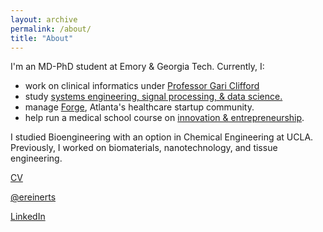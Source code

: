 ```yaml
---
layout: archive
permalink: /about/
title: "About"
---
```


I'm an MD-PhD student at Emory & Georgia Tech. Currently, I:

+ work on clinical informatics under [Professor Gari Clifford](http://gdclifford.info/gari)
+ study [systems engineering, signal processing, & data science.](http://www.bme.gatech.edu/research/system.shtml)
+ manage [Forge](http://forgeatl.com), Atlanta's healthcare startup community.
+ help run a medical school course on [innovation & entrepreneurship](https://docs.google.com/document/d/1ir09RVo8xeuBltDeATvJWjpzTf8EDUDHjj5QUPDtKrE/edit?usp=sharing).

I studied Bioengineering with an option in Chemical Engineering at UCLA.<br>
Previously, I worked on biomaterials, nanotechnology, and tissue engineering.<br>


[CV](https://dl.dropboxusercontent.com/u/1102315/Erik%20Reinertsen%20CV.pdf)

[@ereinerts](http://www.twitter.com/ereinerts)

[LinkedIn](www.linkedin.com/in/erikreinertsen/)
